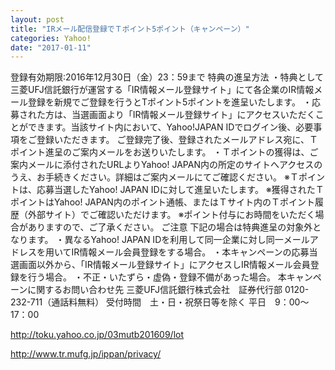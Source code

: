 ```yaml
---
layout: post
title: "IRメール配信登録でＴポイント5ポイント（キャンペーン）"
categories: Yahoo!
date: "2017-01-11"
---
```


登録有効期限:2016年12月30日（金）23：59まで
特典の進呈方法
・特典として三菱UFJ信託銀行が運営する「IR情報メール登録サイト」にて各企業のIR情報メール登録を新規でご登録を行うとTポイント5ポイントを進呈いたします。
・応募された方は、当選画面より「IR情報メール登録サイト」にアクセスいただくことができます。当該サイト内において、Yahoo!JAPAN IDでログイン後、必要事項をご登録いただきます。
ご登録完了後、登録されたメールアドレス宛に、Ｔポイント進呈のご案内メールをお送りいたします。
・Ｔポイントの獲得は、ご案内メールに添付されたURLよりYahoo! JAPAN内の所定のサイトへアクセスのうえ、お手続きください。詳細はご案内メールにてご確認ください。
※Ｔポイントは、応募当選したYahoo! JAPAN IDに対して進呈いたします。
※獲得されたＴポイントはYahoo! JAPAN内のポイント通帳、またはＴサイト内のＴポイント履歴（外部サイト）でご確認いただけます。
※ポイント付与にお時間をいただく場合がありますので、ご了承ください。
ご注意
下記の場合は特典進呈の対象外となります。
・異なるYahoo! JAPAN IDを利用して同一企業に対し同一メールアドレスを用いてIR情報メール会員登録をする場合。
・本キャンペーンの応募当選画面以外から、「IR情報メール登録サイト」にアクセスしIR情報メール会員登録を行う場合。
・不正・いたずら・虚偽・登録不備があった場合。
本キャンペーンに関するお問い合わせ先
三菱UFJ信託銀行株式会社　証券代行部
0120-232-711（通話料無料）
受付時間　土・日・祝祭日等を除く
平日　9：00～17：00

http://toku.yahoo.co.jp/03mutb201609/lot

http://www.tr.mufg.jp/ippan/privacy/
